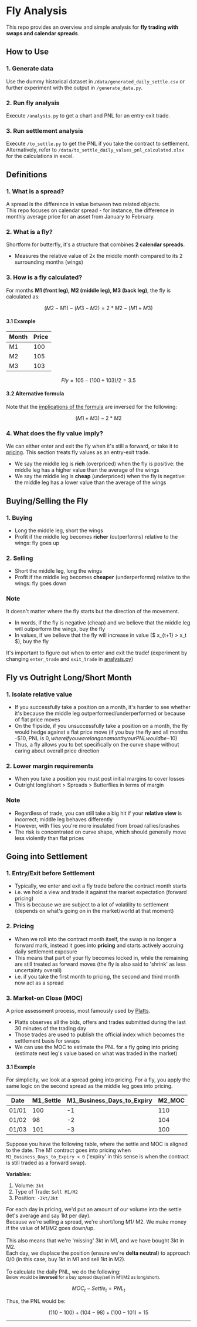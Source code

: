 # Fly Analysis
This repo provides an overview and simple analysis for **fly trading with swaps and calendar spreads**.

## How to Use
### 1. Generate data
Use the dummy historical dataset in `/data/generated_daily_settle.csv` or further experiment with the output in `/generate_data.py`.
### 2. Run fly analysis
Execute `/analysis.py` to get a chart and PNL for an entry-exit trade.
### 3. Run settlement analysis
Execute `/to_settle.py` to get the PNL if you take the contract to settlement. Alternatively, refer to `/data/to_settle_daily_values_pnl_calculated.xlsx` for the calculations in excel.

## Definitions
### 1. What is a spread?
A spread is the difference in value between two related objects.<br>
This repo focuses on calendar spread - for instance, the difference in monthly average price for an asset from January to February.
### 2. What is a fly?
Shortform for butterfly, it's a structure that combines **2 calendar spreads**.
- Measures the relative value of 2x the middle month compared to its 2 surrounding months (wings)
### 3. How is a fly calculated?
For months **M1 (front leg), M2 (middle leg), M3 (back leg)**, the fly is calculated as:

$$
(M2 - M1) - (M3 - M2) =
2 * M2 - (M1 + M3)
$$

#### 3.1 Example

| Month | Price |
|-------|-------|
| M1    | 100   |
| M2    | 105   |
| M3    | 103   |

$$
Fly = 105 - (100 + 103) / 2 = 3.5
$$ 

#### 3.2 Alternative formula

Note that the [implications of the formula](#4-what-does-the-fly-value-imply) are inversed for the following:

$$
(M1 + M3) - 2 * M2
$$

### 4. What does the fly value imply?
We can either enter and exit the fly when it's still a forward, or take it to [pricing](#going-into-pricing). This section treats fly values as an entry-exit trade.
- We say the middle leg is **rich** (overpriced) when the fly is positive: the middle leg has a higher value than the average of the wings
- We say the middle leg is **cheap** (underpriced) when the fly is negative: the middle leg has a lower value than the average of the wings

## Buying/Selling the Fly
### 1. Buying
- Long the middle leg, short the wings
- Profit if the middle leg becomes **richer** (outperforms) relative to the wings: fly goes up
### 2. Selling
- Short the middle leg, long the wings
- Profit if the middle leg becomes **cheaper** (underperforms) relative to the wings: fly goes down
### Note
It doesn't matter where the fly starts but the direction of the movement.
- In words, if the fly is negative (cheap) and we believe that the middle leg will outperform the wings, buy the fly
- In values, if we believe that the fly will increase in value ($ x_{t+1} > x_t $), buy the fly

It's important to figure out when to enter and exit the trade! (experiment by changing `enter_trade` and `exit_trade` in [analysis.py](https://github.com/xavsant/fly_analysis/blob/main/analysis.py))

## Fly vs Outright Long/Short Month
### 1. Isolate relative value
- If you successfully take a position on a month, it's harder to see whether it's because the middle leg outperformed/underperformed or because of flat price moves
- On the flipside, if you unsuccessfully take a position on a month, the fly would hedge against a flat price move (if you buy the fly and all months -$10, PNL is $0, where if you were long on a month your PNL would be -$10)
- Thus, a fly allows you to bet specifically on the curve shape without caring about overall price direction
### 2. Lower margin requirements
- When you take a position you must post initial margins to cover losses
- Outright long/short > Spreads > Butterflies in terms of margin
### Note
- Regardless of trade, you can still take a big hit if your **relative view** is incorrect; middle leg behaves differently
- However, with flies you're more insulated from broad rallies/crashes
- The risk is concentrated on curve shape, which should generally move less violently than flat prices

## Going into Settlement
### 1. Entry/Exit before Settlement
- Typically, we enter and exit a fly trade before the contract month starts
- i.e. we hold a view and trade it against the market expectation (forward pricing)
- This is because we are subject to a lot of volatility to settlement (depends on what's going on in the market/world at that moment)
### 2. Pricing
- When we roll into the contract month itself, the swap is no longer a forward mark, instead it goes into **pricing** and starts actively accruing daily settlement exposure
- This means that part of your fly becomes locked in, while the remaining are still treated as forward moves (the fly is also said to 'shrink' as less uncertainty overall)
- i.e. if you take the first month to pricing, the second and third month now act as a spread
### 3. Market-on Close (MOC)
A price assessment process, most famously used by [Platts](https://www.spglobal.com/content/dam/spglobal/general/en/documents/easset_upload_file58950_994814_e.pdf). 
- Platts observes all the bids, offers and trades submitted during the last 30 minutes of the trading day
- Those trades are used to publish the official index which becomes the settlement basis for swaps
- We can use the MOC to estimate the PNL for a fly going into pricing (estimate next leg's value based on what was traded in the market)

#### 3.1 Example

For simplicity, we look at a spread going into pricing. For a fly, you apply the same logic on the second spread as the middle leg goes into pricing.

| Date  | M1_Settle | M1_Business_Days_to_Expiry | M2_MOC |
|-------|-----------|----------------------------|--------|
| 01/01 | 100       | -1                         | 110    | 
| 01/02 | 98        | -2                         | 104    | 
| 01/03 | 101       | -3                         | 100    | 

Suppose you have the following table, where the settle and MOC is aligned to the date. The M1 contract goes into pricing when `M1_Business_Days_to_Expiry < 0` ('expiry' in this sense is when the contract is still traded as a forward swap).

**Variables:**
1. Volume: `3kt`
2. Type of Trade: `Sell M1/M2`
3. Position: `-3kt/3kt`

For each day in pricing, we'd put an amount of our volume into the settle (let's average and say 1kt per day).<br>
Because we're selling a spread, we're short/long M1/ M2. We make money if the value of M1/M2 goes down/up.<br><br>
This also means that we're 'missing' 3kt in M1, and we have bought 3kt in M2.<br>
Each day, we displace the position (ensure we're **delta neutral**) to approach 0/0 (in this case, buy 1kt in M1 and sell 1kt in M2).<br><br>
To calculate the daily PNL, we do the following:<br>
<small>Below would be **inversed** for a buy spread (buy/sell in M1/M2 as long/short).</small>

$$
MOC_{t} - Settle_{t} = PNL_{t}
$$

Thus, the PNL would be:

$$
(110 - 100) + (104 - 98) + (100 - 101) = 15
$$

---





